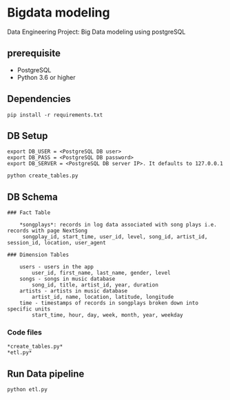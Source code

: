 # Bigdata modeling
Data Engineering Project: Big Data modeling using postgreSQL




## prerequisite

* PostgreSQL
* Python 3.6 or higher


## Dependencies
```
pip install -r requirements.txt
```

## DB Setup
```
export DB_USER = <PostgreSQL DB user>
export DB_PASS = <PostgreSQL DB password>
export DB_SERVER = <PostgreSQL DB server IP>. It defaults to 127.0.0.1

python create_tables.py 

```
## DB Schema
```
### Fact Table

    *songplays*: records in log data associated with song plays i.e. records with page NextSong
     songplay_id, start_time, user_id, level, song_id, artist_id, session_id, location, user_agent

### Dimension Tables

    users - users in the app
        user_id, first_name, last_name, gender, level
    songs - songs in music database
        song_id, title, artist_id, year, duration
    artists - artists in music database
        artist_id, name, location, latitude, longitude
    time - timestamps of records in songplays broken down into specific units
        start_time, hour, day, week, month, year, weekday
```
### Code files

    *create_tables.py*
    *etl.py*



## Run Data pipeline
```
python etl.py 
```

